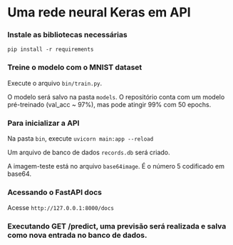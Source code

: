 # Uma rede neural Keras em API

### Instale as bibliotecas necessárias

`pip install -r requirements`

### Treine o modelo com o MNIST dataset

Execute o arquivo `bin/train.py`.

O modelo será salvo na pasta `models`. O repositório conta com um modelo pré-treinado (val_acc ~ 97%), mas pode atingir 99% com 50 epochs.

### Para inicializar a API

Na pasta `bin`, execute `uvicorn main:app --reload`

Um arquivo de banco de dados `records.db` será criado.

A imagem-teste está no arquivo `base64image`. É o número 5 codificado em base64.

### Acessando o FastAPI docs

Acesse `http://127.0.0.1:8000/docs`

### Executando GET /predict, uma previsão será realizada e salva como nova entrada no banco de dados.
